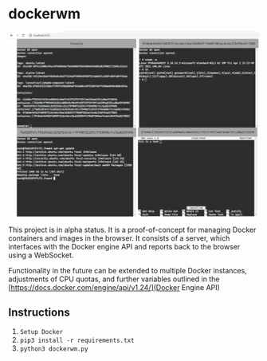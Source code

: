 # dockerwm

![example](Capture.png)

This project is in alpha status. It is a proof-of-concept for managing Docker containers and images in the browser. It consists of a server, which interfaces with the Docker engine API and reports back to the browser using a WebSocket.

Functionality in the future can be extended to multiple Docker instances, adjustments of CPU quotas, and further variables outlined in the [https://docs.docker.com/engine/api/v1.24/](Docker Engine API)

## Instructions

1. `Setup Docker`
2. `pip3 install -r requirements.txt`
3. `python3 dockerwm.py`